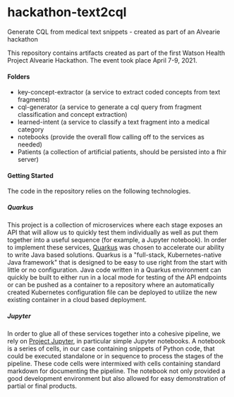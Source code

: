 # hackathon-text2cql
Generate CQL from medical text snippets - created as part of an Alvearie hackathon

This repository contains artifacts created as part of the first Watson Health Project Alvearie Hackathon.  The event took place April 7-9, 2021.

#### Folders
- key-concept-extractor (a service to extract coded concepts from text fragments)
- cql-generator (a service to generate a cql query from fragment classification and concept extraction)
- learned-intent (a service to classify a text fragment into a medical category
- notebooks (provide the overall flow calling off to the services as needed)
- Patients (a collection of artificial patients, should be persisted into a fhir server)

#### Getting Started

The code in the repository relies on the following technologies.

##### Quarkus

This project is a collection of microservices where each stage exposes an API that will allow us to quickly test them individually as well as put them together into a useful sequence (for example, a Jupyter notebook).  In order to implement these services, [Quarkus](https://quarkus.io) was chosen to accelerate our ability to write Java based solutions.  Quarkus is a "full-stack, Kubernetes-native Java framework" that is designed to be easy to use right from the start with little or no configuration.  Java code written in a Quarkus environment can quickly be built to either run in a local mode for testing of the API endpoints or can be pushed as a container to a repository where an automatically created Kubernetes configuration file can be deployed to utilize the new existing container in a cloud based deployment.

##### Jupyter

In order to glue all of these services together into a cohesive pipeline, we rely on [Project Jupyter](https://jupyter.org), in particular simple Jupyter notebooks.  A notebook is a series of cells, in our case containing snippets of Python code, that could be executed standalone or in sequence to process the stages of the pipeline.  These code cells were intermixed with cells containing standard markdown for documenting the pipeline.  The notebook not only provided a good development environment but also allowed for easy demonstration of partial or final products.
